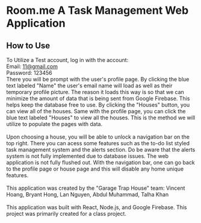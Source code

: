 # Room.me A Task Management Web Application
## How to Use
To Utilize a Test account, log in with the account:
<br>
Email: 11@gmail.com
<br>
Password: 123456
<br>
There you will be prompt with the user's profile page. By clicking the blue text labeled "Name" the user's email name will load as well as their temporary profile picture.
The reason it loads this way is so that we can minimize the amount of data that is being sent from Google Firebase.
This helps keep the database free to use. By clicking the "Houses" button, you can view all of the houses. Same with the profile page, you can click the blue text labeled "Houses" to view all the houses. This is the method we will utilize to populate the pages with data.
<br> <br>
Upon choosing a house, you will be able to unlock a navigation bar on the top right. There you can acess some features such as the to-do list styled task management system and the alerts section. Do be aware that the alerts system is not fully implemented due to database issues.
The web application is not fully flushed out. With the navigation bar, one can go back to the profile page or house page and this will disable any home unique features.
<br><br>
This application was created by the "Garage Trap House" team: Vincent Hoang, Bryant Hong, Lan Nguyen, Abdul Muhammad, Talha Khan
<br><br>
This application was built with React, Node.js, and Google Firebase. This project was primarily created for a class project.
